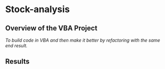 # Stock-analysis

## Overview of the VBA Project
*To build code in VBA and then make it better by refactoring with the same end result.*
  
## Results

  
